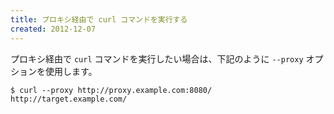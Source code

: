 ```yaml
---
title: プロキシ経由で curl コマンドを実行する
created: 2012-12-07
---
```


プロキシ経由で `curl` コマンドを実行したい場合は、下記のように `--proxy` オプションを使用します。

```
$ curl --proxy http://proxy.example.com:8080/ http://target.example.com/
```

